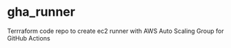 # gha_runner
Terrraform code repo to create ec2 runner with AWS Auto Scaling Group for GitHub Actions
